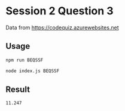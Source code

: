 # Session 2 Question 3
Data from https://codequiz.azurewebsites.net
## Usage
```bash
npm run BEQSSF
```
```bash
node index.js BEQSSF
```
## Result
```bash
11.247
```
